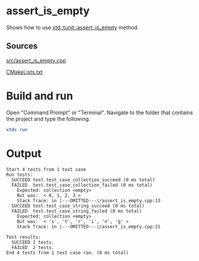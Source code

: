 # assert_is_empty

Shows how to use [xtd::tunit::assert::is_empty](https://gammasoft71.github.io/xtd/reference_guides/latest/classxtd_1_1tunit_1_1assert.html#a8dcdfb694da51cbb85aa7d5d70542d79) method.

## Sources

[src/assert_is_empty.cpp](src/assert_is_empty.cpp)

[CMakeLists.txt](CMakeLists.txt)

# Build and run

Open "Command Prompt" or "Terminal". Navigate to the folder that contains the project and type the following:

```cmake
xtdc run
```

# Output

```
Start 4 tests from 1 test case
Run tests:
  SUCCEED test.test_case_collection_succeed (0 ms total)
  FAILED  test.test_case_collection_failed (0 ms total)
    Expected: collection <empty>
    But was:  < 0, 1, 2, 3 >
    Stack Trace: in |---OMITTED---|/assert_is_empty.cpp:13
  SUCCEED test.test_case_string_succeed (0 ms total)
  FAILED  test.test_case_string_failed (0 ms total)
    Expected: collection <empty>
    But was:  < 's', 't', 'r', 'i', 'n', 'g' >
    Stack Trace: in |---OMITTED---|/assert_is_empty.cpp:21

Test results:
  SUCCEED 2 tests.
  FAILED  2 tests.
End 4 tests from 1 test case ran. (0 ms total)
```
